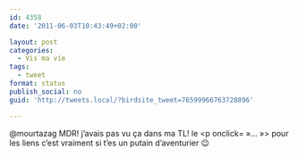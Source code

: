 ```yaml
---
id: 4358
date: '2011-06-03T10:43:49+02:00'

layout: post
categories:
  - Vis ma vie
tags:
  - tweet
format: status
publish_social: no
guid: 'http://tweets.local/?birdsite_tweet=76599966763728896'

---
```


@mourtazag MDR! j’avais pas vu ça dans ma TL! le &lt;p onclick= »… »&gt; pour les liens c’est vraiment si t’es un putain d’aventurier 😉